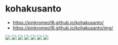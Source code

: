# kohakusanto
- https://pinkromeo18.github.io/kohakusanto/
- https://pinkromeo18.github.io/kohakusanto/img/
<img src="https://pinkromeo18.github.io/kohakusanto/img/1.jpg">
<img src="https://pinkromeo18.github.io/kohakusanto//img/2.jpg">
<img src="https://pinkromeo18.github.io/kohakusanto//img/3.jpg">
<img src="https://pinkromeo18.github.io/kohakusanto//img/4.jpg">
<img src="https://pinkromeo18.github.io/kohakusanto//img/5.jpg">
<img src="https://pinkromeo18.github.io/kohakusanto//img/6.jpg">
<img src="https://pinkromeo18.github.io/kohakusanto//img/7.jpg">
